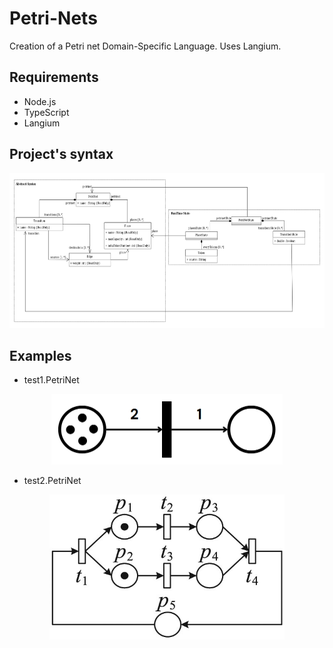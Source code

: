 # Petri-Nets
Creation of a Petri net Domain-Specific Language. Uses Langium.

## Requirements
* Node.js
* TypeScript
* Langium

## Project's syntax
<p align="center">
  <img width="675" height="248" src="images/UML-diagram.png">
</p>

## Examples

* test1.PetriNet
<p align="center">
  <img width="370" height="113" src="images/test1.png">
</p>

* test2.PetriNet
<p align="center">
  <img width="376" height="232" src="images/test2.jpeg">
</p>
